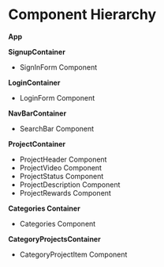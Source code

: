 # Component Hierarchy

**App**

**SignupContainer**
  - SignInForm Component

**LoginContainer**
  - LoginForm Component

**NavBarContainer**
  - SearchBar Component

**ProjectContainer**
  - ProjectHeader Component
  - ProjectVideo Component
  - ProjectStatus Component
  - ProjectDescription Component
  - ProjectRewards Component

**Categories Container**
  - Categories Component

**CategoryProjectsContainer**
  - CategoryProjectItem Component
